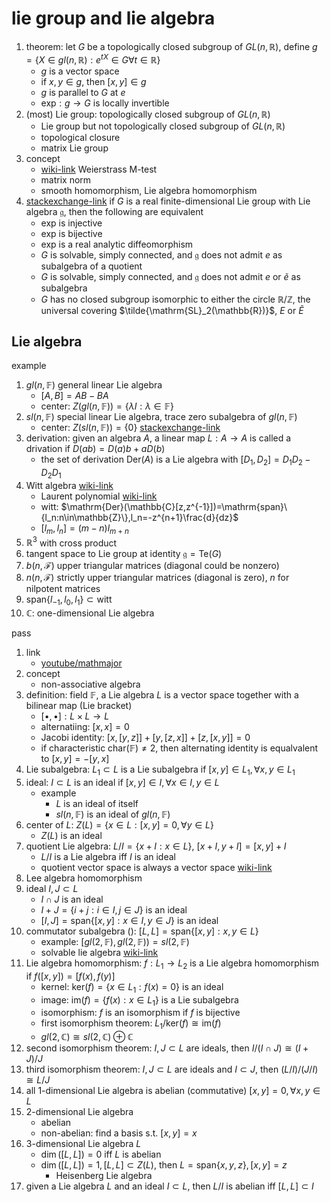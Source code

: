 # lie group and lie algebra

1. theorem: let $G$ be a topologically closed subgroup of $GL(n,\mathbb{R})$, define $g=\{X\in gl(n,\mathbb{R}): e^{tX}\in G \forall t\in \mathbb{R}\}$
   * $g$ is a vector space
   * if $x,y\in g$, then $[x,y]\in g$
   * $g$ is parallel to $G$ at $e$
   * $\mathrm{exp}: g\to G$ is locally invertible
2. (most) Lie group: topologically closed subgroup of $GL(n,\mathbb{R})$
   * Lie group but not topologically closed subgroup of $GL(n,\mathbb{R})$
   * topological closure
   * matrix Lie group
3. concept
   * [wiki-link](https://en.wikipedia.org/wiki/Weierstrass_M-test) Weierstrass M-test
   * matrix norm
   * smooth homomorphism, Lie algebra homomorphism
4. [stackexchange-link](https://math.stackexchange.com/a/1592257) if $G$ is a real finite-dimensional Lie group with Lie algebra $\mathfrak{g}$, then the following are equivalent
   * exp is injective
   * exp is bijective
   * exp is a real analytic diffeomorphism
   * $G$ is solvable, simply connected, and $\mathfrak{g}$ does not admit $e$ as subalgebra of a quotient
   * $G$ is solvable, simply connected, and $\mathfrak{g}$ does not admit $e$ or $\tilde{e}$ as subalgebra
   * $G$ has no closed subgroup isomorphic to either the circle $\mathbb{R}/\mathbb{Z}$, the universal covering $\tilde{\mathrm{SL}_2(\mathbb{R})}$, $E$ or $\tilde{E}$

## Lie algebra

example

1. $gl(n,\mathbb{F})$ general linear Lie algebra
   * $[A,B]=AB-BA$
   * center: $Z(gl(n,\mathbb{F}))=\{\lambda I: \lambda\in\mathbb{F}\}$
2. $sl(n,\mathbb{F})$ special linear Lie algebra, trace zero subalgebra of $gl(n,\mathbb{F})$
   * center: $Z(sl(n,\mathbb{F}))=\{0\}$ [stackexchange-link](https://math.stackexchange.com/q/466361)
3. derivation: given an algebra $A$, a linear map $L: A\to A$ is called a drivation if $D(ab)=D(a)b+aD(b)$
   * the set of derivation $\mathrm{Der}(A)$ is a Lie algebra with $[D_1,D_2]=D_1D_2-D_2D_1$
4. Witt algebra [wiki-link](https://en.wikipedia.org/wiki/Witt_algebra)
   * Laurent polynomial [wiki-link](https://en.wikipedia.org/wiki/Laurent_polynomial)
   * witt: $\mathrm{Der}(\mathbb{C}[z,z^{-1}])=\mathrm{span}\{l_n:n\in\mathbb{Z}\},l_n=-z^{n+1}\frac{d}{dz}$
   * $[l_m,l_n]=(m-n)l_{m+n}$
5. $\mathbb{R}^3$ with cross product
6. tangent space to Lie group at identity $\mathfrak{g}=\mathrm{Te}(G)$
7. $b(n,\mathcal{F})$ upper triangular matrices (diagonal could be nonzero)
8. $n(n,\mathcal{F})$ strictly upper triangular matrices (diagonal is zero), $n$ for nilpotent matrices
9. $\mathrm{span}\{l_{-1},l_0,l_1\}\subset \mathrm{witt }$
10. $\mathbb{C}$: one-dimensional Lie algebra

pass

1. link
   * [youtube/mathmajor](https://youtu.be/XgTErplKcKU?si=e_wtfZr2jiSOQmPl)
2. concept
   * non-associative algebra
3. definition: field $\mathbb{F}$, a Lie algebra $L$ is a vector space together with a bilinear map (Lie bracket)
   * $[\bullet,\bullet]: L\times L\to L$
   * alternatiing: $[x,x]=0$
   * Jacobi identity: $[x,[y,z]]+[y,[z,x]]+[z,[x,y]]=0$
   * if characteristic $\mathrm{char}(\mathbb{F})\ne 2$, then alternating identity is equalvalent to $[x,y]=-[y,x]$
4. Lie subalgebra: $L_1\subset L$ is a Lie subalgebra if $[x,y]\in L_1,\forall x,y\in L_1$
5. ideal: $I\subset L$ is an ideal if $[x,y]\in I,\forall x\in I, y\in L$
   * example
     * $L$ is an ideal of itself
     * $sl(n,\mathbb{F})$ is an ideal of $gl(n,\mathbb{F})$
6. center of $L$: $Z(L)=\{x\in L: [x,y]=0,\forall y\in L\}$
   * $Z(L)$ is an ideal
7. quotient Lie algebra: $L/I=\{x+I: x\in L\}$, $[x+I,y+I]=[x,y]+I$
   * $L/I$ is a Lie algebra iff $I$ is an ideal
   * quotient vector space is always a vector space [wiki-link](https://en.wikipedia.org/wiki/Quotient_space_(linear_algebra))
8. Lee algebra homomorphism
9. ideal $I,J\subset L$
   * $I\cap J$ is an ideal
   * $I+J=\{ i+j: i\in I,j\in J \}$ is an ideal
   * $[I,J]=\mathrm{span}\{[x,y]: x\in I, y\in J\}$ is an ideal
10. commutator subalgebra (): $[L,L]=\mathrm{span}\{[x,y]: x,y\in L\}$
    * example: $[gl(2,\mathbb{F}),gl(2,\mathbb{F}))=sl(2,\mathbb{F})$
    * solvable lie algebra [wiki-link](https://en.wikipedia.org/wiki/Solvable_Lie_algebra)
11. Lie algebra homomorphism: $f: L_1\to L_2$ is a Lie algebra homomorphism if $f([x,y])=[f(x),f(y)]$
    * kernel: $\mathrm{ker}(f)=\{x\in L_1: f(x)=0\}$ is an ideal
    * image: $\mathrm{im}(f)=\{f(x): x\in L_1\}$ is a Lie subalgebra
    * isomorphism: $f$ is an isomorphism if $f$ is bijective
    * first isomorphism theorem: $L_1/\mathrm{ker}(f)\cong \mathrm{im}(f)$
    * $gl(2,\mathbb{C})\cong sl(2,\mathbb{C})\oplus \mathbb{C}$
12. second isomorphism theorem: $I,J\subset L$ are ideals, then $I/(I\cap J)\cong (I+J)/J$
13. third isomorphism theorem: $I,J\subset L$ are ideals and $I\subset J$, then $(L/I)/(J/I)\cong L/J$
14. all 1-dimensional Lie algebra is abelian (commutative) $[x,y]=0,\forall x,y\in L$
15. 2-dimensional Lie algebra
    * abelian
    * non-abelian: find a basis s.t. $[x,y]=x$
16. 3-dimensional Lie algebra $L$
    * $\dim([L,L])=0$ iff $L$ is abelian
    * $\dim([L,L])=1, [L,L]\subset Z(L)$, then $L=\mathrm{span}\{x,y,z\},[x,y]=z$
      * Heisenberg Lie algebra
17. given a Lie algebra $L$ and an ideal $I\subset L$, then $L/I$ is abelian iff $[L,L]\subset I$
